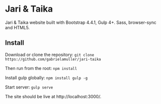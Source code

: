 
# Jari & Taika

Jari & Taika website built with Bootstrap 4.4.1, Gulp 4+. Sass, browser-sync and HTML5.

## Install
Download or clone the repository: `git clone https://github.com/gabrielamuller/jari-taika`

Then run from the root:
`npm install`

Install gulp globally:
`npm install gulp -g`

Start server:
`gulp serve`

The site should be live at http://localhost:3000/.

